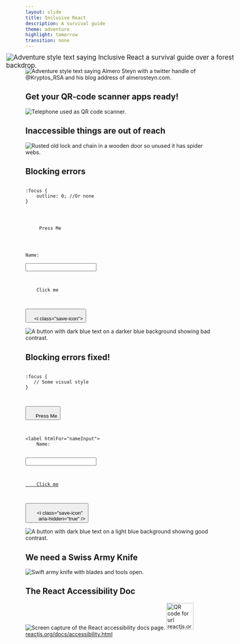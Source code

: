 ```yaml
---
layout: slide
title: Inclusive React
description: A survival guide
theme: adventure
highlight: tomorrow
transition: none
---
```


<section class="no-background" data-background-image="/css/images/2018-03-29-inclusive-react/backgroundcolor2.jpg">
<img class="nomax" src="/css/images/2018-03-29-inclusive-react/titletext.svg" style="background-color:transparent; -webkit-transform: scale(1.2);transform: scale(1.2);" alt="Adventure style text saying Inclusive React a survival guide over a forest backdrop."/>
</section>
<section class="no-background" data-background-image="/css/images/2018-03-29-inclusive-react/backgroundcolor2.jpg">
<img class="nomax" src="/css/images/2018-03-29-inclusive-react/nametextbanner.svg" style="background-color:transparent;" alt="Adventure style text saying Almero Steyn with a twitter handle of @Kryptos_RSA and his blog address of almerosteyn.com."/>
</section>
<section data-background-image="/css/images/2018-03-29-inclusive-react/backgroundcolor2.jpg">
<h1>Get your QR-code scanner apps ready!</h1>
<img class="shadow" src="/css/images/2018-03-29-inclusive-react/qrscanner.jpg" alt="Telephone used as QR code scanner."/>
</section>
<section data-background-image="/css/images/2018-03-29-inclusive-react/backgroundcolor2.jpg">
<h1>Inaccessible things are out of reach</h1>
<img class="shadow" src="/css/images/2018-03-29-inclusive-react/lockedgate.jpg" alt="Rusted old lock and chain in a wooden door so unused it has spider webs."/>
</section>
<section data-background-image="/css/images/2018-03-29-inclusive-react/backgroundcolor2.jpg">
<h1>Blocking errors</h1>
<div class="flex-grid">
            <pre class="flex-col"><code class="css" data-trim>
:focus {
    outline: 0; //Or none
}
            </code></pre>
        <pre class="flex-col" ><code class="html" data-trim>
<div class="like-button"
     onClick={onClickHandler}>
     Press Me
</div>
       </code></pre>
</div>
<div class="flex-grid">
<pre class="flex-col"><code class="html" data-trim>
<span>Name:</span>

<input type="text" />
</code></pre>
<pre class="flex-col"><code class="html" data-trim>
<a onClick={onClickHandler}>
    Click me
</a>
</code></pre>
</div>
<div class="flex-grid">
<pre class="flex-col"><code class="html" data-trim>
<button>
    &lt;i class="save-icon"></i>
</button>
</code></pre>
<div class="flex-col code-shadow" >
<img src="/css/images/2018-03-29-inclusive-react/badcontrastbutton.png" alt="A button with dark blue text on a darker blue background showing bad contrast." style="box-shadow: none;"/>
</div>
</div>
</section>
<section data-background-image="/css/images/2018-03-29-inclusive-react/backgroundcolor2.jpg">
<h1>Blocking errors fixed!</h1>
<div class="flex-grid">
            <pre class="flex-col"><code class="css" data-trim>
:focus {
   // Some visual style
}
            </code></pre>
        <pre class="flex-col" ><code class="html" data-trim>
<button onClick={onClickHandler}>
     Press Me
</button>
       </code></pre>
</div>
<div class="flex-grid">
<pre class="flex-col"><code class="html" data-trim>
&lt;label htmlFor="nameInput">
    Name:
</label>

<input id="nameInput" type="text" />
</code></pre>
<pre class="flex-col"><code class="html" data-trim>
<a href="/some/application/url">
    Click me
</a>
</code></pre>
</div>
<div class="flex-grid">
<pre class="flex-col"><code class="html" data-trim>
<button aria-label="Save">
    &lt;i class="save-icon"
       aria-hidden="true" />
</button>
</code></pre>
<div class="flex-col code-shadow" >
<img src="/css/images/2018-03-29-inclusive-react/goodcontrastbutton.png" alt="A button with dark blue text on a light blue background showing good contrast." style="box-shadow: none;"/>
</div>
</div>
</section>
<section data-background-image="/css/images/2018-03-29-inclusive-react/backgroundcolor2.jpg">
<h1>We need a Swiss Army Knife</h1>
<img class="shadow" src="/css/images/2018-03-29-inclusive-react/knife.jpg" alt="Swift army knife with blades and tools open."/>
</section>
<section data-background-image="/css/images/2018-03-29-inclusive-react/backgroundcolor2.jpg">
<h1>The React Accessibility Doc</h1>
<img class="shadow" src="/css/images/2018-03-29-inclusive-react/reactdocs.png" alt="Screen capture of the React accessibility docs page."/>
<img src="/css/images/2018-03-29-inclusive-react/a11ydocsqr.svg" alt="QR code for url reactjs.org/docs/accessibility.html" style="width:5em;height: 5em;"/>
<a href="https://reactjs.org/docs/accessibility.html">reactjs.org/docs/accessibility.html</a>
</section>